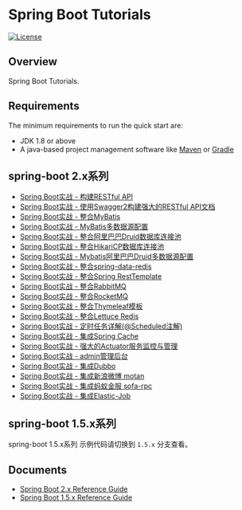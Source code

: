 # Spring Boot Tutorials
[![License](https://img.shields.io/badge/license-Apache%202-green.svg)](https://www.apache.org/licenses/LICENSE-2.0) 

## Overview
Spring Boot Tutorials.

## Requirements
The minimum requirements to run the quick start are:
* JDK 1.8 or above
* A java-based project management software like [Maven](https://maven.apache.org/) or [Gradle](http://gradle.org/)

## spring-boot 2.x系列
* [Spring Boot实战 - 构建RESTful API]()
* [Spring Boot实战 - 使用Swagger2构建强大的RESTful API文档]()
* [Spring Boot实战 - 整合MyBatis]()
* [Spring Boot实战 - MyBatis多数据源配置]()
* [Spring Boot实战 - 整合阿里巴巴Druid数据库连接池]()
* [Spring Boot实战 - 整合HikariCP数据库连接池]()
* [Spring Boot实战 - Mybatis阿里巴巴Druid多数据源配置]()
* [Spring Boot实战 - 整合spring-data-redis]()
* [Spring Boot实战 - 整合Spring RestTemplate]()
* [Spring Boot实战 - 整合RabbitMQ]()
* [Spring Boot实战 - 整合RocketMQ]()
* [Spring Boot实战 - 整合Thymeleaf模板]()
* [Spring Boot实战 - 整合Lettuce Redis]()
* [Spring Boot实战 - 定时任务详解(@Scheduled注解)]()
* [Spring Boot实战 - 集成Spring Cache]()
* [Spring Boot实战 - 强大的Actuator服务监控与管理]()
* [Spring Boot实战 - admin管理后台]()
* [Spring Boot实战 - 集成Dubbo]()
* [Spring Boot实战 - 集成新浪微博 motan]()
* [Spring Boot实战 - 集成蚂蚁金服 sofa-rpc]()
* [Spring Boot实战 - 集成Elastic-Job]()

## spring-boot 1.5.x系列
spring-boot 1.5.x系列 示例代码请切换到 ```1.5.x``` 分支查看。

## Documents
* [Spring Boot 2.x Reference Guide](https://docs.spring.io/spring-boot/docs/2.0.6.RELEASE/reference/htmlsingle/)
* [Spring Boot 1.5.x Reference Guide](https://docs.spring.io/spring-boot/docs/1.5.15.RELEASE/reference/htmlsingle/)

